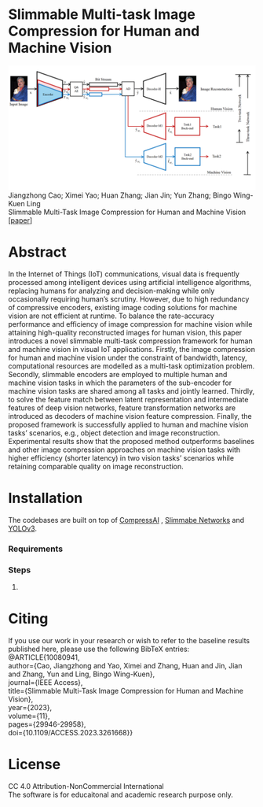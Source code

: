 # Slimmable Multi-task Image Compression for Human and Machine Vision
![image](https://github.com/May-Yao/slimmable_image_compression/blob/main/framework_02.png)
Jiangzhong Cao; Ximei Yao; Huan Zhang; Jian Jin; Yun Zhang; Bingo Wing-Kuen Ling  
Slimmable Multi-Task Image Compression for Human and Machine Vision  
[[paper](https://ieeexplore.ieee.org/document/10080941)]
# Abstract
In the Internet of Things (IoT) communications, visual data is frequently processed among intelligent devices using artificial intelligence algorithms, replacing humans for analyzing and
decision-making while only occasionally requiring human’s scrutiny. However, due to high redundancy of compressive encoders, existing image coding solutions for machine vision are not efficient at runtime. To balance the rate-accuracy performance and efficiency of image compression for machine vision while attaining high-quality reconstructed images for human vision, this paper introduces a novel slimmable multi-task compression framework for human and machine vision in visual IoT applications. Firstly, the image compression for human and machine vision under the constraint of bandwidth, latency, computational resources are modelled as a multi-task optimization problem. Secondly, slimmable encoders are employed to multiple human and machine vision tasks in which the parameters of the sub-encoder for machine vision tasks are shared among all tasks and jointly learned. Thirdly, to solve the feature match between latent representation and intermediate features of deep vision networks, feature transformation networks are introduced as decoders of machine vision feature compression. Finally, the proposed framework is successfully applied to human and machine vision tasks’ scenarios, e.g., object detection and image reconstruction. Experimental results show that the proposed method outperforms baselines and other image compression approaches on machine vision tasks with higher efficiency (shorter latency) in two vision tasks’ scenarios while retaining comparable quality on image reconstruction.  
# Installation
The codebases are built on top of [CompressAI](https://github.com/InterDigitalInc/CompressAI) , [Slimmabe Networks](https://github.com/JiahuiYu/slimmable_networks) and [YOLOv3](https://github.com/ultralytics/yolov3/tree/master).
### Requirements

### Steps
1. 

# Citing
If you use our work in your research or wish to refer to the baseline results published here, please use the following BibTeX entries:  
@ARTICLE{10080941,  
  author={Cao, Jiangzhong and Yao, Ximei and Zhang, Huan and Jin, Jian and Zhang, Yun and Ling, Bingo Wing-Kuen},  
  journal={IEEE Access},   
  title={Slimmable Multi-Task Image Compression for Human and Machine Vision},   
  year={2023},  
  volume={11},  
  pages={29946-29958},  
  doi={10.1109/ACCESS.2023.3261668}}  
# License
CC 4.0 Attribution-NonCommercial International  
The software is for educaitonal and academic research purpose only.
